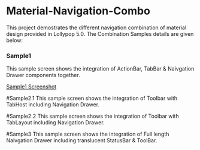 # Material-Navigation-Combo
This project demostrates the different navigation combination of material design provided in Lollypop 5.0. The Combination Samples details are given below: 

### Sample1
This sample screen shows the integration of ActionBar, TabBar & Naivgation Drawer components together.

[Sample1 Screenshot](https://www.dropbox.com/s/ikp5jw5e28gvn8j/Screenshot_2015-08-17-14-23-36.png?dl=0)

#Sample2.1
This sample screen shows the integration of Toolbar with TabHost including Navigation Drawer.

#Sample2.2
This sample screen shows the integration of Toolbar with TabLayout including Navigation Drawer.

#Sample3
This sample screen shows the integration of Full length Naivgation Drawer including translucent StatusBar & ToolBar.
